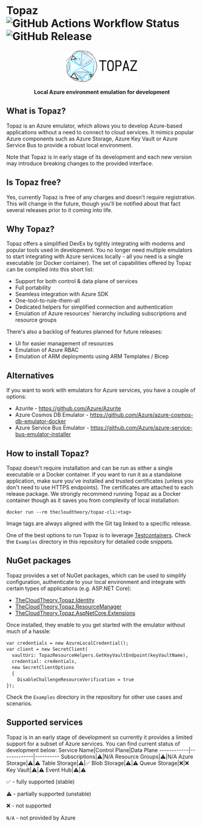 # Topaz ![GitHub Actions Workflow Status](https://img.shields.io/github/actions/workflow/status/TheCloudTheory/Topaz/ci-build-and-test.yml) ![GitHub Release](https://img.shields.io/github/v/release/TheCloudTheory/Topaz?include_prereleases)


<div align="center">
  <img src="./static/topaz-logo.png" />
  
  <b>Local Azure environment emulation for development</b>
</div>

## What is Topaz?
Topaz is an Azure emulator, which allows you to develop Azure-based applications without a need to connect to cloud services. It mimics popular Azure components such as Azure Storage, Azure Key Vault or Azure Service Bus to provide a robust local environment. 

Note that Topaz is in early stage of its development and each new version may introduce breaking changes to the provided interface.

## Is Topaz free?
Yes, currently Topaz is free of any charges and doesn't require registration. This will change in the future, though you'll be notified about that fact several releases prior to it coming into life.

## Why Topaz?
Topaz offers a simplified DevEx by tightly integrating with moderns and popular tools used in development. You no longer need multiple emulators to start integrating with Azure services locally - all you need is a single executable (or Docker container). The set of capabilities offered by Topaz can be compiled into this short list:
* Support for both control & data plane of services
* Full portability
* Seamless integration with Azure SDK
* One-tool-to-rule-them-all
* Dedicated helpers for simplified connection and authentication
* Emulation of Azure resources' hierarchy including subscriptions and resource groups

There's also a backlog of features planned for future releases:
* UI for easier management of resources
* Emulation of Azure RBAC
* Emulation of ARM deployments using ARM Templates / Bicep

## Alternatives
If you want to work with emulators for Azure services, you have a couple of options:
* Azurite - https://github.com/Azure/Azurite
* Azure Cosmos DB Emulator - https://github.com/Azure/azure-cosmos-db-emulator-docker
* Azure Service Bus Emulator - https://github.com/Azure/azure-service-bus-emulator-installer

## How to install Topaz?
Topaz doesn't require installation and can be run as either a single executable or a Docker container. If you want to run it as a standalone application, make sure you've installed and trusted certificates (unless you don't need to use HTTPS endpoints). The certificates are attached to each release package. We strongly recommend running Topaz as a Docker container though as it saves you from complexity of local installation:
```
docker run --rm thecloudtheory/topaz-cli:<tag>
```
Image tags are always aligned with the Git tag linked to a specific release.

One of the best options to run Topaz is to leverage [Testcontainers](https://testcontainers.com/). Check the `Examples` directory in this repository for detailed code snippets.

## NuGet packages
Topaz provides a set of NuGet packages, which can be used to simplify configuration, authenticate to your local environment and integrate with certain types of applications (e.g. ASP.NET Core):
* [TheCloudTheory.Topaz.Identity](https://www.nuget.org/packages/TheCloudTheory.Topaz.Identity/)
* [TheCloudTheory.Topaz.ResourceManager](https://www.nuget.org/packages/TheCloudTheory.Topaz.ResourceManager/)
* [TheCloudTheory.Topaz.AspNetCore.Extensions](https://www.nuget.org/packages/TheCloudTheory.Topaz.ResourceManager/)

Once installed, they enable to you get started with the emulator without much of a hassle:
```
var credentials = new AzureLocalCredential();
var client = new SecretClient(
  vaultUri: TopazResourceHelpers.GetKeyVaultEndpoint(keyVaultName),
  credential: credentials,
  new SecretClientOptions
  {
    DisableChallengeResourceVerification = true
});
```
Check the `Examples` directory in the repository for other use cases and scenarios.

## Supported services
Topaz is in an early stage of development so currently it provides a limited support for a subset of Azure services. You can find current status of development below:
Service Name|Control Plane|Data Plane
------------|-------------|----------
Subscriptions|⚠️|N/A
Resource Groups|⚠️|N/A
Azure Storage|⚠️|⚠️
Table Storage|⚠️|✅
Blob Storage|⚠️|⚠️
Queue Storage|:x:|:x:
Key Vault|⚠️|⚠️
Event Hub|⚠️|⚠️

✅ - fully supported (stable)

⚠️ - partially supported (unstable)

:x: - not supported

`N/A` - not provided by Azure
